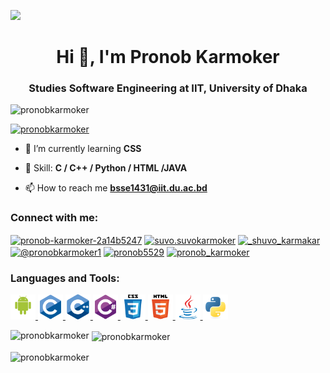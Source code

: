 ![](https://scontent.fdac20-1.fna.fbcdn.net/v/t39.30808-6/314752507_1488263558346988_1802142373947930985_n.jpg?_nc_cat=100&ccb=1-7&_nc_sid=8bfeb9&_nc_eui2=AeFsUKNBcdCBVKS20shJc26wKYpZYSDeQfQpillhIN5B9P53CmKRrsOFOjgCdWexNgTCQy3BF9oHyCMN6urGGL9h&_nc_ohc=0ZQ-JgGc8cQAX_6dxHa&_nc_ht=scontent.fdac20-1.fna&oh=00_AfDkxu-J3SeeSETdq-hjKi4GPY6s-lCVkP1sjRTl3IxfBw&oe=64624632)



<h1 align="center">Hi 👋, I'm Pronob Karmoker</h1>
<h3 align="center">Studies Software Engineering at IIT, University of Dhaka</h3>

<p align="left"> <img src="https://komarev.com/ghpvc/?username=pronobkarmoker&label=Profile%20views&color=0e75b6&style=flat" alt="pronobkarmoker" /> </p>

<p align="left"> <a href="https://github.com/ryo-ma/github-profile-trophy"><img src="https://github-profile-trophy.vercel.app/?username=pronobkarmoker" alt="pronobkarmoker" /></a> </p>

- 🌱 I’m currently learning **CSS**

- 💬 Skill: **C / C++ / Python / HTML /JAVA**

- 📫 How to reach me **bsse1431@iit.du.ac.bd**

<h3 align="left">Connect with me:</h3>
<p align="left">
<a href="https://linkedin.com/in/pronob-karmoker-2a14b5247" target="blank"><img align="center" src="https://raw.githubusercontent.com/rahuldkjain/github-profile-readme-generator/master/src/images/icons/Social/linked-in-alt.svg" alt="pronob-karmoker-2a14b5247" height="30" width="40" /></a>
<a href="https://fb.com/suvo.suvokarmoker" target="blank"><img align="center" src="https://raw.githubusercontent.com/rahuldkjain/github-profile-readme-generator/master/src/images/icons/Social/facebook.svg" alt="suvo.suvokarmoker" height="30" width="40" /></a>
<a href="https://instagram.com/_shuvo_karmakar" target="blank"><img align="center" src="https://raw.githubusercontent.com/rahuldkjain/github-profile-readme-generator/master/src/images/icons/Social/instagram.svg" alt="_shuvo_karmakar" height="30" width="40" /></a>
<a href="https://www.hackerrank.com/@pronobkarmoker1" target="blank"><img align="center" src="https://raw.githubusercontent.com/rahuldkjain/github-profile-readme-generator/master/src/images/icons/Social/hackerrank.svg" alt="@pronobkarmoker1" height="30" width="40" /></a>
<a href="https://codeforces.com/profile/pronob5529" target="blank"><img align="center" src="https://raw.githubusercontent.com/rahuldkjain/github-profile-readme-generator/master/src/images/icons/Social/codeforces.svg" alt="pronob5529" height="30" width="40" /></a>
<a href="https://www.leetcode.com/pronob_karmoker" target="blank"><img align="center" src="https://raw.githubusercontent.com/rahuldkjain/github-profile-readme-generator/master/src/images/icons/Social/leet-code.svg" alt="pronob_karmoker" height="30" width="40" /></a>
</p>

<h3 align="left">Languages and Tools:</h3>
<p align="left"> <a href="https://developer.android.com" target="_blank" rel="noreferrer"> <img src="https://raw.githubusercontent.com/devicons/devicon/master/icons/android/android-original-wordmark.svg" alt="android" width="40" height="40"/> </a> <a href="https://www.cprogramming.com/" target="_blank" rel="noreferrer"> <img src="https://raw.githubusercontent.com/devicons/devicon/master/icons/c/c-original.svg" alt="c" width="40" height="40"/> </a> <a href="https://www.w3schools.com/cpp/" target="_blank" rel="noreferrer"> <img src="https://raw.githubusercontent.com/devicons/devicon/master/icons/cplusplus/cplusplus-original.svg" alt="cplusplus" width="40" height="40"/> </a> <a href="https://www.w3schools.com/cs/" target="_blank" rel="noreferrer"> <img src="https://raw.githubusercontent.com/devicons/devicon/master/icons/csharp/csharp-original.svg" alt="csharp" width="40" height="40"/> </a> <a href="https://www.w3schools.com/css/" target="_blank" rel="noreferrer"> <img src="https://raw.githubusercontent.com/devicons/devicon/master/icons/css3/css3-original-wordmark.svg" alt="css3" width="40" height="40"/> </a> <a href="https://www.w3.org/html/" target="_blank" rel="noreferrer"> <img src="https://raw.githubusercontent.com/devicons/devicon/master/icons/html5/html5-original-wordmark.svg" alt="html5" width="40" height="40"/> </a> <a href="https://www.java.com" target="_blank" rel="noreferrer"> <img src="https://raw.githubusercontent.com/devicons/devicon/master/icons/java/java-original.svg" alt="java" width="40" height="40"/> </a> <a href="https://www.python.org" target="_blank" rel="noreferrer"> <img src="https://raw.githubusercontent.com/devicons/devicon/master/icons/python/python-original.svg" alt="python" width="40" height="40"/> </a> </p>

<p><img align="left" src="https://github-readme-stats.vercel.app/api/top-langs?username=pronobkarmoker&show_icons=true&locale=en&layout=compact" alt="pronobkarmoker" /></p>

<p>&nbsp;<img align="center" src="https://github-readme-stats.vercel.app/api?username=pronobkarmoker&show_icons=true&locale=en" alt="pronobkarmoker" /></p>

<p><img align="center" src="https://github-readme-streak-stats.herokuapp.com/?user=pronobkarmoker&" alt="pronobkarmoker" /></p>
